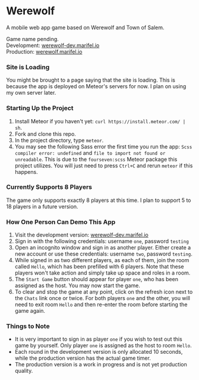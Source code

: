 # Werewolf
A mobile web app game based on Werewolf and Town of Salem.  

Game name pending.  
Development: [werewolf-dev.marifel.io](http://werewolf-dev.marifel.io/)  
Production: [werewolf.marifel.io](http://werewolf.marifel.io/)

### Site is Loading
You might be brought to a page saying that the site is loading.  This is because the app is deployed on Meteor's servers for now.  I plan on using my own server later.

### Starting Up the Project
1. Install Meteor if you haven't yet: `curl https://install.meteor.com/ | sh`.
2. Fork and clone this repo.
3. In the project directory, type `meteor`.
4. You may see the following Sass error the first time you run the app: `Scss compiler error: undefined` and `file to import not found or unreadable`.  This is due to the `fourseven:scss` Meteor package this project utilizes.  You will just need to press `Ctrl+C` and rerun `meteor` if this happens.

### Currently Supports 8 Players
The game only supports exactly 8 players at this time.  I plan to support 5 to 18 players in a future version.

### How One Person Can Demo This App
1. Visit the development version: [werewolf-dev.marifel.io](http://werewolf-dev.marifel.io/)
2. Sign in with the following credentials: username `one`, password `testing`
3. Open an incognito window and sign in as another player.  Either create a new account or use these credentials: username `two`, password `testing`.
4. While signed in as two different players, as each of them, join the room called `Hello`, which has been prefilled with 6 players.  Note that these players won't take action and simply take up space and roles in a room.
5. The `Start Game` button should appear for player `one`, who has been assigned as the host.  You may now start the game.
6. To clear and stop the game at any point, click on the refresh icon next to the `Chats` link once or twice.  For both players `one` and the other, you will need to exit room `Hello` and then re-enter the room before starting the game again.

### Things to Note
- It is very important to sign in as player `one` if you wish to test out this game by yourself.  Only player `one` is assigned as the host to room `Hello`.
- Each round in the development version is only allocated 10 seconds, while the production version has the actual game timer.
- The production version is a work in progress and is not yet production quality.
